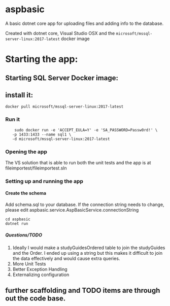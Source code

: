 # aspbasic

A basic dotnet core app for uploading files and adding info to the database. 

Created with dotnet core, Visual Studio OSX and the `microsoft/mssql-server-linux:2017-latest` docker image 


# Starting the app:

## Starting SQL Server Docker image:

## install it:

``` 
docker pull microsoft/mssql-server-linux:2017-latest
 ```

### Run it
``` 
    sudo docker run -e 'ACCEPT_EULA=Y' -e 'SA_PASSWORD=Passw0rd!' \
   -p 1433:1433 --name sql1 \
   -d microsoft/mssql-server-linux:2017-latest

```

### Opening the app

The VS solution that is able to run both the unit tests and the app is at fileimportest/fileimportest.sln 

### Setting up and running the app


#### Create the schema 

Add schema.sql to your database. If the connection string needs to change, please edit aspbasic.service.AspBasicService.connectionString



``` 
cd aspbasic
dotnet run 
```


##### Questions/TODO 

1. Ideally I would make a studyGuidesOrdered table to join the studyGuides and the Order. 
I ended up using a string but this makes it difficult to join the data effectively and would cause extra queries.
1. More Unit Tests 
1. Better Exception Handling 
1. Externalizing configuration 

## further scaffolding and TODO items are through out the code base.
 



